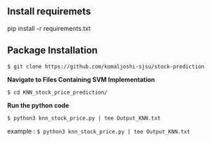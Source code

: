 ## Install requiremets

pip install -r requirements.txt

## Package Installation

`$ git clone https://github.com/komaljoshi-sjsu/stock-prediction`


**Navigate to Files Containing SVM Implementation**

`$ cd KNN_stock_price_prediction/`

**Run the python code**

`$ python3 knn_stock_price.py | tee Output_KNN.txt`

example : `$ python3 knn_stock_price.py | tee Output_KNN.txt`


